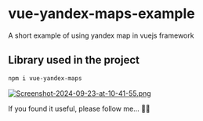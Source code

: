 # vue-yandex-maps-example

A short example of using yandex map in vuejs framework

## Library used in the project
```sh
npm i vue-yandex-maps
```

[![Screenshot-2024-09-23-at-10-41-55.png](https://i.postimg.cc/WpQnLf2q/Screenshot-2024-09-23-at-10-41-55.png)](https://postimg.cc/K4DLtf3m)

If you found it useful, please follow me... 🙏🤩
